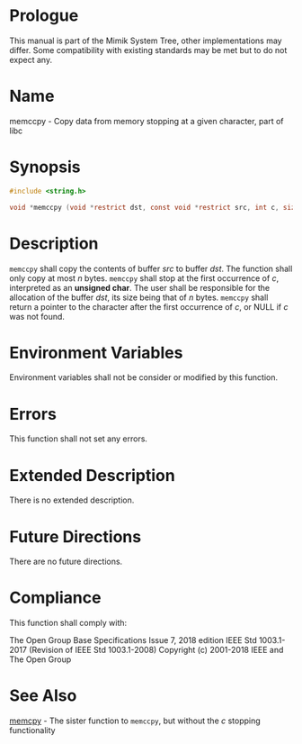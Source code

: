 # Prologue

This manual is part of the Mimik System Tree, other implementations may differ. Some compatibility with existing standards may be met but to do not expect any.


# Name

memccpy - Copy data from memory stopping at a given character, part of libc

# Synopsis

```C
#include <string.h>

void *memccpy (void *restrict dst, const void *restrict src, int c, size_t n);
```


# Description

`memccpy` shall copy the contents of buffer *src* to buffer *dst*. The function shall only copy at most *n* bytes. `memccpy` shall stop at the first occurrence of *c*, interpreted as an **unsigned char**.
The user shall be responsible for the allocation of the buffer *dst*, its size being that of *n* bytes. `memccpy` shall return a pointer to the character after the first occurrence of *c*, or NULL if *c* was not found.

# Environment Variables

Environment variables shall not be consider or modified by this function.


# Errors

This function shall not set any errors.


# Extended Description

There is no extended description.


# Future Directions

There are no future directions.


# Compliance

This function shall comply with:

The Open Group Base Specifications Issue 7, 2018 edition
IEEE Std 1003.1-2017 (Revision of IEEE Std 1003.1-2008)
Copyright (c) 2001-2018 IEEE and The Open Group


# See Also

[memcpy](memcpy.3) - The sister function to `memccpy`, but without the *c* stopping functionality
